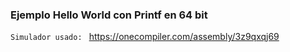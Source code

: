 ### Ejemplo Hello World con Printf en 64 bit ###

`Simulador usado: ` https://onecompiler.com/assembly/3z9qxqj69
